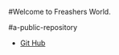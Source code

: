 #Welcome to Freashers World.

#a-public-repository
* [Git Hub](https://github.com/yogesh131jadhav/notes/blob/master/github.md)